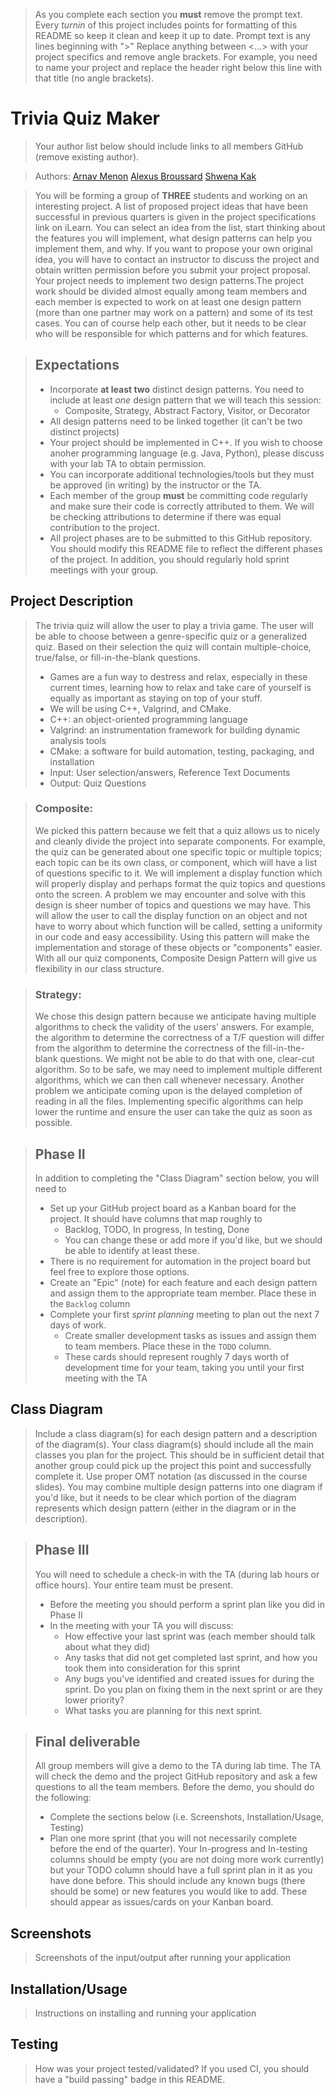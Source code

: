  > As you complete each section you **must** remove the prompt text. Every *turnin* of this project includes points for formatting of this README so keep it clean and keep it up to date. 
 > Prompt text is any lines beginning with "\>"
 > Replace anything between \<...\> with your project specifics and remove angle brackets. For example, you need to name your project and replace the header right below this line with that title (no angle brackets). 
# Trivia Quiz Maker
 > Your author list below should include links to all members GitHub (remove existing author).
 
 > Authors: [Arnav Menon](https://github.com/Arnav-Menon) [Alexus Broussard](https://github.com/alexthelionnnn) [Shwena Kak](https://github.com/shwenakak)
 
 > You will be forming a group of **THREE** students and working on an interesting project. A list of proposed project ideas that have been successful in previous quarters is given in the project specifications link on iLearn. You can select an idea from the list, start thinking about the features you will implement, what design patterns can help you implement them, and why. If you want to propose your own original idea, you will have to contact an instructor to discuss the project and obtain written permission before you submit your project proposal. Your project needs to implement two design patterns.The project work should be divided almost equally among team members and each member is expected to work on at least one design pattern (more than one partner may work on a pattern) and some of its test cases. You can of course help each other, but it needs to be clear who will be responsible for which patterns and for which features.
 
 > ## Expectations
 > * Incorporate **at least two** distinct design patterns. You need to include at least *one* design pattern that we will teach this session:
 >   * Composite, Strategy, Abstract Factory, Visitor, or Decorator
 > * All design patterns need to be linked together (it can't be two distinct projects)
 > * Your project should be implemented in C++. If you wish to choose anoher programming language (e.g. Java, Python), please discuss with your lab TA to obtain permission.
 > * You can incorporate additional technologies/tools but they must be approved (in writing) by the instructor or the TA.
 > * Each member of the group **must** be committing code regularly and make sure their code is correctly attributed to them. We will be checking attributions to determine if there was equal contribution to the project.
> * All project phases are to be submitted to this GitHub repository. You should modify this README file to reflect the different phases of the project. In addition, you should regularly hold sprint meetings with your group.

## Project Description
 > The trivia quiz will allow the user to play a trivia game. The user will be able to choose between a genre-specific quiz or a generalized quiz. Based on their selection the quiz will contain multiple-choice, true/false, or fill-in-the-blank questions.
 > * Games are a fun way to destress and relax, especially in these current times, learning how to relax and take care of yourself is equally as important as staying on top of your stuff.
 > * We will be using C++, Valgrind, and CMake.
 > * C++: an object-oriented programming language 
 > * Valgrind: an instrumentation framework for building dynamic analysis tools
 > * CMake: a software for build automation, testing, packaging, and installation
 > * Input: User selection/answers, Reference Text Documents
 > * Output: Quiz Questions
 
> ### Composite: 
> We picked this pattern because we felt that a quiz allows us to nicely and cleanly divide the project into separate components. For example, the quiz can be generated about one specific topic or multiple topics; each topic can be its own class, or component, which will have a list of questions specific to it. We will implement a display function which will properly display and perhaps format the quiz topics and questions onto the screen. A problem we may encounter and solve with this design is sheer number of topics and questions we may have. This will allow the user to call the display function on an object and not have to worry about which function will be called, setting a uniformity in our code and easy accessibility. Using this pattern will make the implementation and storage of these objects or "components" easier. With all our quiz components, Composite Design Pattern will give us flexibility in our class structure.

> ### Strategy: 
> We chose this design pattern because we anticipate having multiple algorithms to check the validity of the users’ answers. For example, the algorithm to determine the correctness of a T/F question will differ from the algorithm to determine the correctness of the fill-in-the-blank questions. We might not be able to do that with one, clear-cut algorithm. So to be safe, we may need to implement multiple different algorithms, which we can then call whenever necessary. Another problem we anticipate coming upon is the delayed completion of reading in all the files. Implementing specific algorithms can help lower the runtime and ensure the user can take the quiz as soon as possible.

 > ## Phase II
 > In addition to completing the "Class Diagram" section below, you will need to 
 > * Set up your GitHub project board as a Kanban board for the project. It should have columns that map roughly to 
 >   * Backlog, TODO, In progress, In testing, Done
 >   * You can change these or add more if you'd like, but we should be able to identify at least these.
 > * There is no requirement for automation in the project board but feel free to explore those options.
 > * Create an "Epic" (note) for each feature and each design pattern and assign them to the appropriate team member. Place these in the `Backlog` column
 > * Complete your first *sprint planning* meeting to plan out the next 7 days of work.
 >   * Create smaller development tasks as issues and assign them to team members. Place these in the `TODO` column.
 >   * These cards should represent roughly 7 days worth of development time for your team, taking you until your first meeting with the TA
## Class Diagram
 > Include a class diagram(s) for each design pattern and a description of the diagram(s). Your class diagram(s) should include all the main classes you plan for the project. This should be in sufficient detail that another group could pick up the project this point and successfully complete it. Use proper OMT notation (as discussed in the course slides). You may combine multiple design patterns into one diagram if you'd like, but it needs to be clear which portion of the diagram represents which design pattern (either in the diagram or in the description). 
 
 > ## Phase III
 > You will need to schedule a check-in with the TA (during lab hours or office hours). Your entire team must be present. 
 > * Before the meeting you should perform a sprint plan like you did in Phase II
 > * In the meeting with your TA you will discuss: 
 >   - How effective your last sprint was (each member should talk about what they did)
 >   - Any tasks that did not get completed last sprint, and how you took them into consideration for this sprint
 >   - Any bugs you've identified and created issues for during the sprint. Do you plan on fixing them in the next sprint or are they lower priority?
 >   - What tasks you are planning for this next sprint.

 > ## Final deliverable
 > All group members will give a demo to the TA during lab time. The TA will check the demo and the project GitHub repository and ask a few questions to all the team members. 
 > Before the demo, you should do the following:
 > * Complete the sections below (i.e. Screenshots, Installation/Usage, Testing)
 > * Plan one more sprint (that you will not necessarily complete before the end of the quarter). Your In-progress and In-testing columns should be empty (you are not doing more work currently) but your TODO column should have a full sprint plan in it as you have done before. This should include any known bugs (there should be some) or new features you would like to add. These should appear as issues/cards on your Kanban board. 
 
 ## Screenshots
 > Screenshots of the input/output after running your application
 ## Installation/Usage
 > Instructions on installing and running your application
 ## Testing
 > How was your project tested/validated? If you used CI, you should have a "build passing" badge in this README.
 
